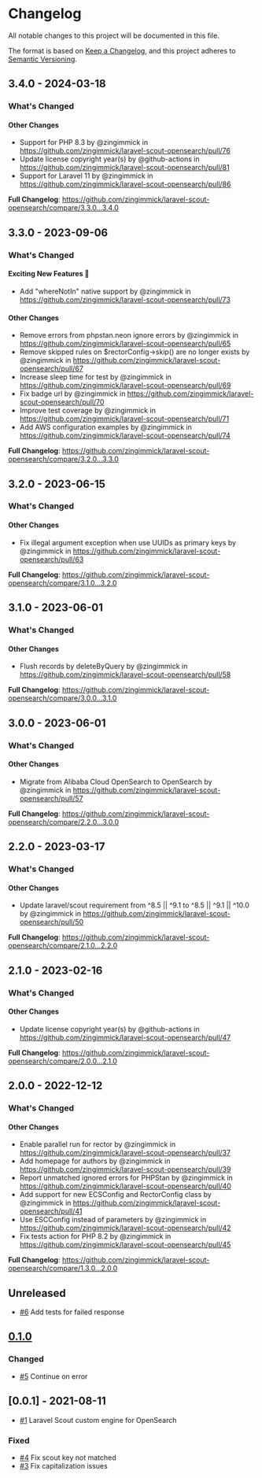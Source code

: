 # Changelog

All notable changes to this project will be documented in this file.

The format is based on [Keep a Changelog](https://keepachangelog.com/en/1.0.0/),
and this project adheres to [Semantic Versioning](https://semver.org/spec/v2.0.0.html).

<!-- changelog-linker -->
## 3.4.0 - 2024-03-18

<!-- Release notes generated using configuration in .github/release.yml at 3.x -->
### What's Changed

#### Other Changes

* Support for PHP 8.3 by @zingimmick in https://github.com/zingimmick/laravel-scout-opensearch/pull/76
* Update license copyright year(s) by @github-actions in https://github.com/zingimmick/laravel-scout-opensearch/pull/81
* Support for Laravel 11 by @zingimmick in https://github.com/zingimmick/laravel-scout-opensearch/pull/86

**Full Changelog**: https://github.com/zingimmick/laravel-scout-opensearch/compare/3.3.0...3.4.0

## 3.3.0 - 2023-09-06

<!-- Release notes generated using configuration in .github/release.yml at 3.x -->
### What's Changed

#### Exciting New Features 🎉

- Add "whereNotIn" native support by @zingimmick in https://github.com/zingimmick/laravel-scout-opensearch/pull/73

#### Other Changes

- Remove errors from phpstan.neon ignore errors by @zingimmick in https://github.com/zingimmick/laravel-scout-opensearch/pull/65
- Remove skipped rules on $rectorConfig->skip() are no longer exists by @zingimmick in https://github.com/zingimmick/laravel-scout-opensearch/pull/67
- Increase sleep time for test by @zingimmick in https://github.com/zingimmick/laravel-scout-opensearch/pull/69
- Fix badge url by @zingimmick in https://github.com/zingimmick/laravel-scout-opensearch/pull/70
- Improve test coverage by @zingimmick in https://github.com/zingimmick/laravel-scout-opensearch/pull/71
- Add AWS configuration examples by @zingimmick in https://github.com/zingimmick/laravel-scout-opensearch/pull/74

**Full Changelog**: https://github.com/zingimmick/laravel-scout-opensearch/compare/3.2.0...3.3.0

## 3.2.0 - 2023-06-15

<!-- Release notes generated using configuration in .github/release.yml at 3.x -->
### What's Changed

#### Other Changes

- Fix illegal argument exception when use UUIDs as primary keys by @zingimmick in https://github.com/zingimmick/laravel-scout-opensearch/pull/63

**Full Changelog**: https://github.com/zingimmick/laravel-scout-opensearch/compare/3.1.0...3.2.0

## 3.1.0 - 2023-06-01

<!-- Release notes generated using configuration in .github/release.yml at 3.x -->
### What's Changed

#### Other Changes

- Flush records by deleteByQuery by @zingimmick in https://github.com/zingimmick/laravel-scout-opensearch/pull/58

**Full Changelog**: https://github.com/zingimmick/laravel-scout-opensearch/compare/3.0.0...3.1.0

## 3.0.0 - 2023-06-01

<!-- Release notes generated using configuration in .github/release.yml at 3.x -->
### What's Changed

#### Other Changes

- Migrate from Alibaba Cloud OpenSearch to OpenSearch by @zingimmick in https://github.com/zingimmick/laravel-scout-opensearch/pull/57

**Full Changelog**: https://github.com/zingimmick/laravel-scout-opensearch/compare/2.2.0...3.0.0

## 2.2.0 - 2023-03-17

<!-- Release notes generated using configuration in .github/release.yml at 2.x -->
### What's Changed

#### Other Changes

- Update laravel/scout requirement from ^8.5 || ^9.1 to ^8.5 || ^9.1 || ^10.0 by @zingimmick in https://github.com/zingimmick/laravel-scout-opensearch/pull/50

**Full Changelog**: https://github.com/zingimmick/laravel-scout-opensearch/compare/2.1.0...2.2.0

## 2.1.0 - 2023-02-16

<!-- Release notes generated using configuration in .github/release.yml at 2.x -->
### What's Changed

#### Other Changes

- Update license copyright year(s) by @github-actions in https://github.com/zingimmick/laravel-scout-opensearch/pull/47

**Full Changelog**: https://github.com/zingimmick/laravel-scout-opensearch/compare/2.0.0...2.1.0

## 2.0.0 - 2022-12-12

<!-- Release notes generated using configuration in .github/release.yml at 2.x -->
### What's Changed

#### Other Changes

- Enable parallel run for rector by @zingimmick in https://github.com/zingimmick/laravel-scout-opensearch/pull/37
- Add homepage for authors by @zingimmick in https://github.com/zingimmick/laravel-scout-opensearch/pull/39
- Report unmatched ignored errors for PHPStan by @zingimmick in https://github.com/zingimmick/laravel-scout-opensearch/pull/40
- Add support for new ECSConfig and RectorConfig class by @zingimmick in https://github.com/zingimmick/laravel-scout-opensearch/pull/41
- Use ESCConfig instead of parameters by @zingimmick in https://github.com/zingimmick/laravel-scout-opensearch/pull/42
- Fix tests action for PHP 8.2 by @zingimmick in https://github.com/zingimmick/laravel-scout-opensearch/pull/45

**Full Changelog**: https://github.com/zingimmick/laravel-scout-opensearch/compare/1.3.0...2.0.0

## Unreleased

- [#6](https://github.com/zingimmick/laravel-scout-opensearch/pull/6) Add tests for failed response

## [0.1.0](https://github.com/zingimmick/laravel-scout-opensearch/compare/0.0.1...0.1.0)

### Changed

- [#5](https://github.com/zingimmick/laravel-scout-opensearch/pull/5) Continue on error

## [0.0.1] - 2021-08-11

- [#1](https://github.com/zingimmick/laravel-scout-opensearch/pull/1) Laravel Scout custom engine for OpenSearch

### Fixed

- [#4](https://github.com/zingimmick/laravel-scout-opensearch/pull/4) Fix scout key not matched
- [#3](https://github.com/zingimmick/laravel-scout-opensearch/pull/3) Fix capitalization issues
